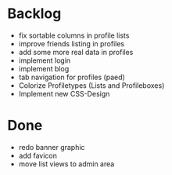 # Backlog
- fix sortable columns in profile lists
- improve friends listing in profiles
- add some more real data in profiles
- implement login
- implement blog
- tab navigation for profiles (paed)
- Colorize Profiletypes (Lists and Profileboxes)
- Implement new CSS-Design

# Done
- redo banner graphic
- add favicon
- move list views to admin area